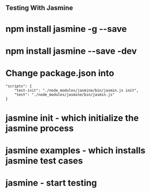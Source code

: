 ## Testing With Jasmine

# npm install jasmine -g --save
# npm install jasmine --save -dev
# Change package.json into
	"scripts": {
    	"test-init": "./node_modules/jasmine/bin/jasmin.js init",
    	"test": "./node_modules/jasmine/bin/jasmin.js"
	}
# jasmine init - which initialize the jasmine process
# jasmine examples - which installs jasmine test cases
# jasmine - start testing


